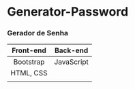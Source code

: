 # Generator-Password
### Gerador de Senha

| **Front-end** | **Back-end** | 
| :-----------: | :----------: | 
|     Bootstrap |  JavaScript  |  
|    HTML, CSS  |              |                  
|               |              |                   

